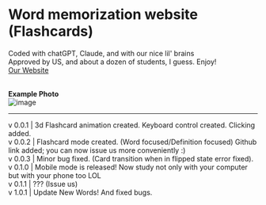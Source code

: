 # Word memorization website (Flashcards)<br>
Coded with chatGPT, Claude, and with our nice lil' brains<br>
Approved by US, and about a dozen of students, I guess. Enjoy! <br>
[Our Website](https://yk-tiger.github.io/word_memorize/)<br><br>

**Example Photo**<br>
![image](https://github.com/user-attachments/assets/ee035464-7f66-4f4a-b9e0-c1f4b303f0cf)

------------------------------------------------------------------------------------------------------------------------------------------------------------------------------------------------

v 0.0.1 | 3d Flashcard animation created. Keyboard control created. Clicking added. <br>
v 0.0.2 | Flashcard mode created. (Word focused/Definition focused) Github link added; you can now issue us more conveniently :)<br>
v 0.0.3 | Minor bug fixed. (Card transition when in flipped state error fixed). <br>
v 0.1.0 | Mobile mode is released! Now study not only with your computer but with your phone too LOL <br>
v 0.1.1 | ??? (Issue us) <br>
v 1.0.1 | Update New Words! And fixed bugs. <br>